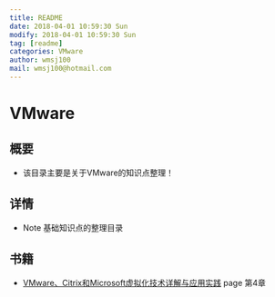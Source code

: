 ```yaml
---
title: README
date: 2018-04-01 10:59:30 Sun
modify: 2018-04-01 10:59:30 Sun
tag: [readme]
categories: VMware
author: wmsj100
mail: wmsj100@hotmail.com
---
```


# VMware

## 概要
- 该目录主要是关于VMware的知识点整理！

## 详情
- Note 基础知识点的整理目录

## 书籍
- [VMware、Citrix和Microsoft虚拟化技术详解与应用实践](http://www.hzmedia.com.cn/books112316) page 第4章

